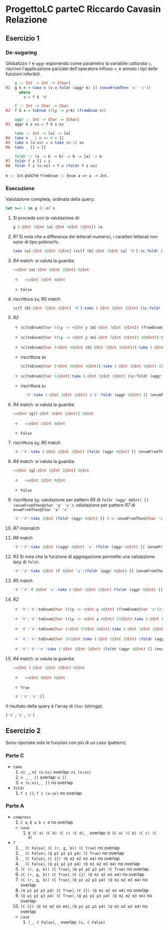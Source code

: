 # ProgettoLC parteC Riccardo Cavasin Relazione

## Esercizio 1

<!-- ```hs
g k n = take n (v:v:foldr aggr [] (enumFromThen 'a' 'c'))
  where
    f :: Char -> Char
    f x = toEnum ((+k) (fromEnum x))
    v = f '0'
    aggr x xs = f x:xs

take :: Int -> [a] -> [a]
take n _ | n <= 0 = []
take n (x:xs) = x:take (n-1) xs
take _ [] = []

foldr f z [] = z
foldr f z (x:xs) = f x (foldr f z xs)
``` -->

### De-sugaring

Globalizzo `f` e `aggr` esponendo come parametro la variabile catturata `v`, riscrivo l'applicazione parziale dell'operatore infisso `+`, e annoto i tipi delle funzioni inferibili.

```hs
    g :: Int -> Int -> [Char]
R1  g k n = take n (v:v:foldr (aggr k) [] (enumFromThen 'a' 'c'))
      where
        v = f k '0'

    f :: Int -> Char -> Char
R2  f k x = toEnum ((\y -> y+k) (fromEnum x))

    aggr :: Int -> Char -> [Char]
R3  aggr k x xs = f k x:xs

    take :: Int -> [a] -> [a]
R4  take n _ | n <= 0 = []
R5  take n (x:xs) = x:take (n-1) xs
R6  take _ [] = []
    
    foldr :: (a -> b -> b) -> b -> [a] -> b
R7  foldr f z [] = z
R8  foldr f z (x:xs) = f x (foldr f z xs)
```

`k :: Int` poiché `fromEnum :: Enum a => a -> Int`.

### Esecuzione

Valutazione completa, ordinata della query:

```hs
let n=4-1 in g (7-n) n
```

1. Si procede con la valutazione di:

    ```hs
    g (-@Int 7@Int $a[-@Int 4@Int 1@Int]) $a
    ```

2. *R1* Si nota che a differenza dei letterali numerici, i caratteri letterali non sono di tipo polimorfo.

    ```hs
    take $a[-@Int 4@Int 1@Int] ($c[f $b[-@Int 7@Int $a] '0']:$c:foldr (aggr $b) [] (enumFromThen@Char 'a' 'c'))
    ```

3. *R4* match: si valuta la guardia:

    ```hs
    <=@Int $a[-@Int 4@Int 1@Int] 0@Int
    ```

    * ```hs
        <=@Int 3@Int 0@Int
        ```

    * `False`

4. riscrittura `$a`; *R5* match

    ```hs
    $c[f $b[-@Int 7@Int 3@Int] '0']:take (-@Int 3@Int 1@Int) ($c:foldr (aggr $b) [] (enumFromThen@Char 'a' 'c'))
    ```

5. *R2*

    * ```hs
      $c[toEnum@Char ((\y -> +@Int y $b[-@Int 7@Int 3@Int]) (fromEnum@Char '0'))]:take (-@Int 3@Int 1@Int) ($c:foldr (aggr $b) [] (enumFromThen@Char 'a' 'c'))
      ```

    * ```hs
      $c[toEnum@Char ((\y -> +@Int y $b[-@Int 7@Int 3@Int]) 48@Int)]:take (-@Int 3@Int 1@Int) ($c:foldr (aggr $b) [] (enumFromThen@Char 'a' 'c'))
      ```

    * ```hs
      $c[toEnum@Char (+@Int 48@Int $b[-@Int 7@Int 3@Int])]:take (-@Int 3@Int 1@Int) ($c:foldr (aggr $b) [] (enumFromThen@Char 'a' 'c'))
      ```

    * riscrittura `$b`

      ```hs
      $c[toEnum@Char (+@Int 48@Int 4@Int)]:take (-@Int 3@Int 1@Int) ($c:foldr (aggr 4@Int) [] (enumFromThen@Char 'a' 'c'))
      ```

    * ```hs
      $c[toEnum@Char 52@Int]:take (-@Int 3@Int 1@Int) ($c:foldr (aggr 4@Int) [] (enumFromThen@Char 'a' 'c'))
      ```

    * riscrittura `$c`

      ```hs
        '4':take (-@Int 3@Int 1@Int) ('4':foldr (aggr 4@Int) [] (enumFromThen@Char 'a' 'c'))
      ```

6. *R4* match: si valuta la guardia:

    ```hs
    <=@Int $g[(-@Int 3@Int 1@Int)] 0@Int
    ```

    * ```hs
        <=@Int 2@Int 0@Int
        ```

    * `False`

7. riscrittura `$g`; *R5* match

    ```hs
    '4':'4':take (-@Int 2@Int 1@Int) (foldr (aggr 4@Int) [] (enumFromThen@Char 'a' 'c'))
    ```

8. *R4* match: si valuta la guardia:

    ```hs
    <=@Int $g[-@Int 2@Int 1@Int] 0@Int
    ```

    * ```hs
        <=@Int 1@Int 0@Int
        ```

    * `False`

9. riscrittura `$g`; valutazione per pattern *R5* di `foldr (aggr 4@Int) [] (enumFromThen@Char 'a' 'c')`; valutazione per pattern *R7* di `enumFromThen@Char 'a' 'c'`

    ```hs
    '4':'4':take 1@Int (foldr (aggr 4@Int) [] ('a':enumFromThen@Char 'c' 'e'))
    ```

10. *R7* mismatch
11. *R8* match

    ```hs
    '4':'4':take 1@Int ((aggr 4@Int) 'a' (foldr (aggr 4@Int) [] (enumFromThen@Char 'c' 'e')))
    ```

12. *R3* Si nota che la funzione di aggregazione permette una valutazione lazy di `foldr`.

    ```hs
    '4':'4':take 1@Int (f 4@Int 'a':(foldr (aggr 4@Int) [] (enumFromThen@Char 'c' 'e')))
    ```

13. *R5* match

    ```hs
    '4':'4':f 4@Int 'a':take (-@Int 1@Int 1@Int) (foldr (aggr 4@Int) [] (enumFromThen@Char 'c' 'e'))
    ```

14. *R2*

    * ```hs
      '4':'4':toEnum@Char ((\y -> +@Int y 4@Int) (fromEnum@Char 'a')):take (-@Int 1@Int 1@Int) (foldr (aggr 4@Int) [] (enumFromThen@Char 'c' 'e'))
      ```

    * ```hs
      '4':'4':toEnum@Char ((\y -> +@Int y 4@Int) 97@Int):take (-@Int 1@Int 1@Int) (foldr (aggr 4@Int) [] (enumFromThen@Char 'c' 'e'))
      ```

    * ```hs
      '4':'4':toEnum@Char (+@Int 97@Int 4@Int):take (-@Int 1@Int 1@Int) (foldr (aggr 4@Int) [] (enumFromThen@Char 'c' 'e'))
      ```

    * ```hs
      '4':'4':toEnum@Char 101@Int:take (-@Int 1@Int 1@Int) (foldr (aggr 4@Int) [] (enumFromThen@Char 'c' 'e'))
      ```

    * ```hs
      '4':'4':'e':take (-@Int 1@Int 1@Int) (foldr (aggr 4@Int) [] (enumFromThen@Char 'c' 'e'))
      ```

15. *R4* match: si valuta la guardia:

    ```hs
    <=@Int (-@Int 1@Int 1@Int) 0@Int
    ```

    * ```hs
        <=@Int 0@Int 0@Int
        ```

    * `True`

    ```hs
    '4':'4':'e':[]
    ```

Il risultato della query è l'array di `Char` (stringa):

```hs
['4','4','e']
```

## Esercizio 2

Sono riportate solo le funzioni con più di un caso (pattern).

### Parte C

* `take`
  1. `n1 _`, `n2 (x:xs)` overlap: `n1 (x:xs)`
  2. `n _`, `_ []` overlap: `n []`
  3. `n (x:xs)`, `_ []` no overlap
* `foldr`
  1. `f z []`, `f z (x:xs)` no overlap

### Parte A

* `compress`
  1. `C a`, `Q a b c d` no overlap
  * `case`
    1. `Q (C a) (C b) (C c) (C d)`, `_` overlap: `Q (C a) (C b) (C c) (C d)`
* `f`
  1. `_ (C False)`, `(C (r, g, b)) (C True)` no overlap
  2. `_ (C False)`, `(Q p1 p2 p3 p4) (C True)` no overlap
  3. `_ (C False)`, `(C {}) (Q m1 m2 m3 m4)` no overlap
  4. `_ (C False)`, `(Q p1 p2 p3 p4) (Q m1 m2 m3 m4)` no overlap
  5. `(C (r, g, b)) (C True)`, `(Q p1 p2 p3 p4) (C True)` no overlap
  6. `(C (r, g, b)) (C True)`, `(C {}) (Q m1 m2 m3 m4)` no overlap
  7. `(C (r, g, b)) (C True)`, `(Q p1 p2 p3 p4) (Q m1 m2 m3 m4)` no overlap
  8. `(Q p1 p2 p3 p4) (C True)`, `(C {}) (Q m1 m2 m3 m4)` no overlap
  9. `(Q p1 p2 p3 p4) (C True)`, `(Q p1 p2 p3 p4) (Q m1 m2 m3 m4)` no overlap
  10. `(C {}) (Q m1 m2 m3 m4)`, `(Q p1 p2 p3 p4) (Q m1 m2 m3 m4)` no overlap
  * `case`
    1. `(_, C False)`, `_` overlap: `(x, C False)`
